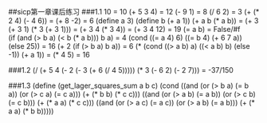 ##sicp第一章课后练习
###1.1
    10 = 10
    (+ 5 3 4) = 12
    (- 9 1) = 8
    (/ 6 2) = 3
    (+ (* 2 4) (- 4 6)) = (+ 8 -2) = 6
    (define a 3)
    (define b (+ a 1))
    (+ a b (* a b)) = (+ 3 (+ 3 1) (* 3 (+ 3 1)))
                    = (+ 3 4 (* 3 4))
                    = (+ 3 4 12)
                    = 19
    (= a b) = False/#f                        
    (if (and (> b a) (< b (* a b)))
        b
        a) = 4
    (cond ((= a 4) 6)
          ((= b 4) (+ 6 7 a))
          (else 25)) = 16
    (+ 2 (if (> b a) b a)) = 6
    (* (cond ((> a b) a)
             ((< a b) b)
             (else -1))
       (+ a 1)) = (* 4 5) = 16

###1.2
    (/ (+ 5
          4
          (- 2
             (- 3 
               (+ 6 (/ 4 5)))))
       (* 3 (- 6 2) (- 2 7))) = -37/150
       
###1.3
    (define (get_lager_squares_sum a b c)
      (cond ((and (or (> b a) (= b a))
                  (or (> c a) (= c a))) 
              (+ (* b b) (* c c)))
            ((and (or (> a b) (= a b))
                  (or (> c b) (= c b))) 
              (+ (* a a) (* c c)))
            ((and (or (> a c) (= a c))
                  (or (> a b) (= a b)))
              (+ (* a a) (* b b)))))
    